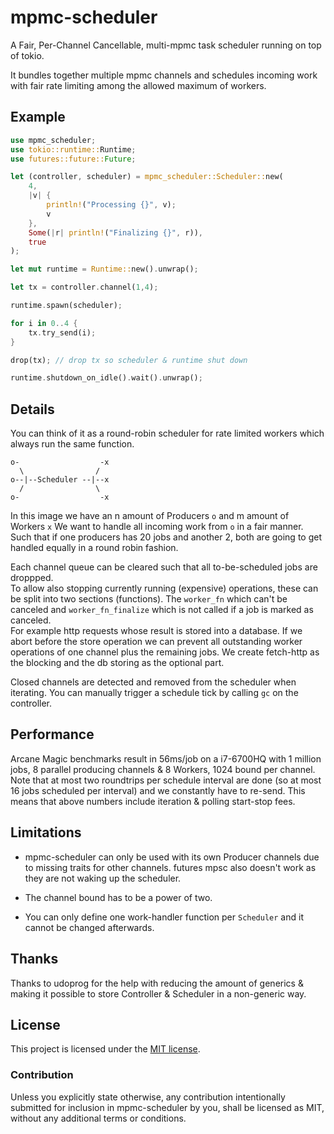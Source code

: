 # mpmc-scheduler

A Fair, Per-Channel Cancellable, multi-mpmc task scheduler running on top of tokio.

It bundles together multiple mpmc channels and schedules incoming work with fair rate limiting among the allowed maximum of workers.

## Example

```rust
use mpmc_scheduler;
use tokio::runtime::Runtime;
use futures::future::Future;

let (controller, scheduler) = mpmc_scheduler::Scheduler::new(
    4,
    |v| {
        println!("Processing {}", v);
        v
    },
    Some(|r| println!("Finalizing {}", r)),
    true
);

let mut runtime = Runtime::new().unwrap();

let tx = controller.channel(1,4);

runtime.spawn(scheduler);

for i in 0..4 {
    tx.try_send(i);
}

drop(tx); // drop tx so scheduler & runtime shut down

runtime.shutdown_on_idle().wait().unwrap();
```

## Details

You can think of it as a round-robin scheduler for rate limited workers which always run the same function.

```text
o-                  -x
  \                /
o--|--Scheduler --|--x
  /                \
o-                  -x
```

In this image we have an n amount of Producers `o` and m amount of Workers `x`
We want to handle all incoming work from `o` in a fair manner. Such that if
one producers has 20 jobs and another 2, both are going to get handled equally in a round robin fashion.

Each channel queue can be cleared such that all to-be-scheduled jobs are droppped.  
To allow also stopping currently running (expensive) operations, these can be split into two sections (functions).
The `worker_fn` which can't be canceled and `worker_fn_finalize` which is not called if a job is marked as canceled.  
For example http requests whose result is stored into a database. If we abort before the store operation we can prevent all outstanding
worker operations of one channel plus the remaining jobs. We create fetch-http as the blocking and the db storing as the optional part.

Closed channels are detected and removed from the scheduler when iterating.
You can manually trigger a schedule tick by calling `gc` on the controller.

## Performance

Arcane Magic benchmarks result in 56ms/job on a i7-6700HQ with 1 million jobs, 8 parallel producing channels & 8 Workers, 1024 bound per channel.
Note that at most two roundtrips per schedule interval are done (so at most 16 jobs scheduled per interval) and we constantly have to re-send.
This means that above numbers include iteration & polling start-stop fees.

## Limitations
- mpmc-scheduler can only be used with its own Producer channels due to missing traits for other channels. futures mpsc also doesn't work as they are not waking up the scheduler.

- The channel bound has to be a power of two. 

- You can only define one work-handler function per `Scheduler` and it cannot be changed afterwards.

## Thanks

Thanks to udoprog for the help with reducing the amount of generics & making it possible to store Controller & Scheduler in a non-generic way.

## License

This project is licensed under the [MIT license](LICENSE).

### Contribution

Unless you explicitly state otherwise, any contribution intentionally submitted
for inclusion in mpmc-scheduler by you, shall be licensed as MIT, without any additional
terms or conditions.

